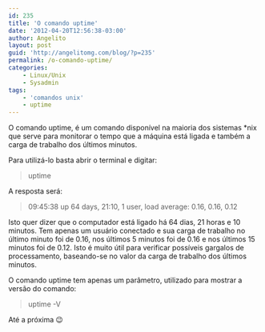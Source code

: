 ```yaml
---
id: 235
title: 'O comando uptime'
date: '2012-04-20T12:56:38-03:00'
author: Angelito
layout: post
guid: 'http://angelitomg.com/blog/?p=235'
permalink: /o-comando-uptime/
categories:
    - Linux/Unix
    - Sysadmin
tags:
    - 'comandos unix'
    - uptime
---
```


O comando uptime, é um comando disponível na maioria dos sistemas \*nix que serve para monitorar o tempo que a máquina está ligada e também a carga de trabalho dos últimos minutos.

Para utilizá-lo basta abrir o terminal e digitar:

> uptime

A resposta será:

> 09:45:38 up 64 days, 21:10, 1 user, load average: 0.16, 0.16, 0.12

Isto quer dizer que o computador está ligado há 64 dias, 21 horas e 10 minutos. Tem apenas um usuário conectado e sua carga de trabalho no último minuto foi de 0.16, nos últimos 5 minutos foi de 0.16 e nos últimos 15 minutos foi de 0.12. Isto é muito útil para verificar possíveis gargalos de processamento, baseando-se no valor da carga de trabalho dos últimos minutos.

O comando uptime tem apenas um parâmetro, utilizado para mostrar a versão do comando:

> uptime -V

Até a próxima 😉